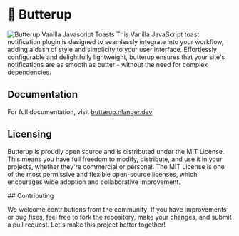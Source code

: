 # 🍞 Butterup 

![Butterup Vanilla Javascript Toasts](https://butterup.nlanger.dev/ogimg.jpg)
This Vanilla JavaScript toast notification plugin is designed to seamlessly integrate into your workflow, adding a dash of style and simplicity to your user interface. Effortlessly configurable and delightfully lightweight, butterup ensures that your site's notifications are as smooth as butter - without the need for complex dependencies.

## Documentation

For full documentation, visit [butterup.nlanger.dev](https://butterup.nlanger.dev)

## Licensing

Butterup is proudly open source and is distributed under the MIT License. This means you have full freedom to modify, distribute, and use it in your projects, whether they're commercial or personal. The MIT License is one of the most permissive and flexible open-source licenses, which encourages wide adoption and collaborative improvement.

## Contributing

We welcome contributions from the community! If you have improvements or bug fixes, feel free to fork the repository, make your changes, and submit a pull request. Let's make this project better together!



